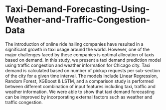 # Taxi-Demand-Forecasting-Using-Weather-and-Traffic-Congestion-Data

The introduction of online ride hailing companies have resulted in a significant growth in taxi usage around the world. However, one of the major challenges faced by these companies is optimal allocation of taxis based on demand. In this study, we present a taxi demand prediction model using traffic congestion and weather information for Chicago city. Taxi demand is calculated based on number of pickup requests per sub-section of the city for a given time interval. The models include Linear Regression, Random Forest, XGBoost & LSTM, and a comparison study is performed between different combination of input features including taxi, traffic and weather information. We were able to show that taxi demand forecasting can be improved by incorporating external factors such as weather and traffic congestion.
